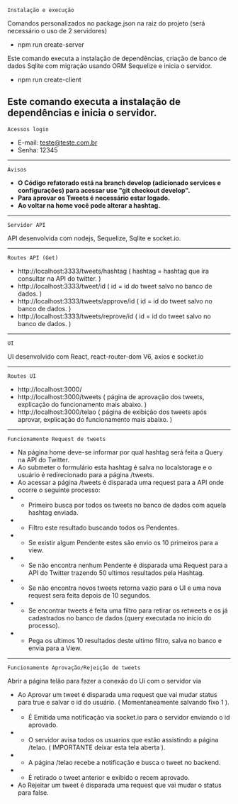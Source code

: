     Instalação e execução

Comandos personalizados no package.json na raiz do projeto (será necessário o uso de 2 servidores)
- npm run create-server

Este comando executa a instalação de dependências, criação de banco de dados Sqlite com migração usando ORM Sequelize e inicia o servidor.

- npm run create-client
 
Este comando executa a instalação de dependências e inicia o servidor.
------------------

    Acessos login

* E-mail: teste@teste.com.br
* Senha: 12345

------------------

    Avisos

* <b>O Código refatorado está na branch develop (adicionado services e configurações) para acessar use "git checkout develop".</b>
* <b>Para aprovar os Tweets é necessário estar logado.</b>
* <b>Ao voltar na home você pode alterar a hashtag.</b>

------------------

    Servidor API

API desenvolvida com nodejs, Sequelize, Sqlite e socket.io.

------------------

    Routes API (Get)

* http://localhost:3333/tweets/hashtag ( hashtag = hashtag que ira consultar na API do twitter. )
* http://localhost:3333/tweet/id ( id = id do tweet salvo no banco de dados. )
* http://localhost:3333/tweets/approve/id ( id = id do tweet salvo no banco de dados. )
* http://localhost:3333/tweets/reprove/id  ( id = id do tweet salvo no banco de dados. )

------------------

    UI

UI desenvolvido com React, react-router-dom V6, axios e socket.io

------------------

    Routes UI

* http://localhost:3000/
* http://localhost:3000/tweets ( página de aprovação dos tweets, explicação do funcionamento mais abaixo. )
* http://localhost:3000/telao ( página de exibição dos tweets após aprovar, explicação do funcionamento mais abaixo. )


------------------

    Funcionamento Request de tweets

* Na página home deve-se informar por qual hashtag será feita a Query na API do Twitter.
* Ao submeter o formulário esta hashtag é salva no localstorage e o usuário é redirecionado para a página /tweets.
* Ao acessar a página /tweets é disparada uma request para a API onde ocorre o seguinte processo:
* * Primeiro busca por todos os tweets no banco de dados com aquela hashtag enviada.
* * Filtro este resultado buscando todos os Pendentes.
* * Se existir algum Pendente estes são envio os 10 primeiros para a view.
* * Se não encontra nenhum Pendente é disparada uma Request para a API do Twitter trazendo 50 ultimos resultados pela Hashtag.
* * Se não encontra novos tweets retorna vazio para o UI e uma nova request sera feita depois de 10 segundos.
* * Se encontrar tweets é feita uma filtro para retirar os retweets e os já cadastrados no banco de dados (query executada no inicio do processo).
* * Pega os ultimos 10 resultados deste ultimo filtro, salva no banco e envia para a View.

------------------

    Funcionamento Aprovação/Rejeição de tweets

Abrir a página telão para fazer a conexão do Ui com o servidor via

* Ao Aprovar um tweet é disparada uma request que vai mudar status para true e salvar o id do usuário. ( Momentaneamente salvando fixo 1 ).
* * É Emitida uma notificação via socket.io para o servidor enviando o id aprovado.
* * O servidor avisa todos os usuarios que estão assistindo a página /telao. ( IMPORTANTE deixar esta tela aberta ).
* * A página /telao recebe a notificação e busca o tweet no backend.
* * É retirado o tweet anterior e exibido o recem aprovado.
* Ao Rejeitar um tweet é disparada uma request que vai mudar o status para false.